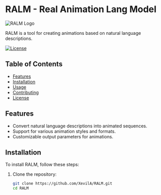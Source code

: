 # RALM - Real Animation Lang Model

![RALM Logo](https://developer.apple.com/machine-learning/create-ml/images/screen-createml-hero-large_2x.webp)

RALM is a tool for creating animations based on natural language descriptions.

[![License](https://img.shields.io/badge/License-MIT-blue.svg)](https://opensource.org/licenses/MIT)

## Table of Contents

- [Features](#features)
- [Installation](#installation)
- [Usage](#usage)
- [Contributing](#contributing)
- [License](#license)

## Features

- Convert natural language descriptions into animated sequences.
- Support for various animation styles and formats.
- Customizable output parameters for animations.

## Installation

To install RALM, follow these steps:

1. Clone the repository:

   ```bash
   git clone https://github.com/XevilA/RALM.git
   cd RALM
